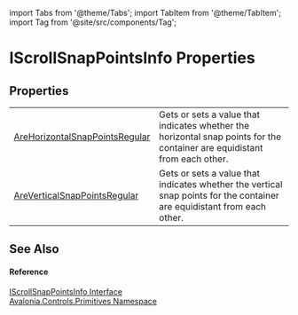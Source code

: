 import Tabs from '@theme/Tabs'; 
import TabItem from '@theme/TabItem'; 
import Tag from '@site/src/components/Tag'; 

# IScrollSnapPointsInfo Properties




## Properties
<table>
<tr>
<td><a href="P_Avalonia_Controls_Primitives_IScrollSnapPointsInfo_AreHorizontalSnapPointsRegular">AreHorizontalSnapPointsRegular</a></td>
<td>Gets or sets a value that indicates whether the horizontal snap points for the container are equidistant from each other.</td>
</tr>
<tr>
<td><a href="P_Avalonia_Controls_Primitives_IScrollSnapPointsInfo_AreVerticalSnapPointsRegular">AreVerticalSnapPointsRegular</a></td>
<td>Gets or sets a value that indicates whether the vertical snap points for the container are equidistant from each other.</td>
</tr>
</table>

## See Also


#### Reference
<a href="T_Avalonia_Controls_Primitives_IScrollSnapPointsInfo">IScrollSnapPointsInfo Interface</a>  
<a href="N_Avalonia_Controls_Primitives">Avalonia.Controls.Primitives Namespace</a>  
